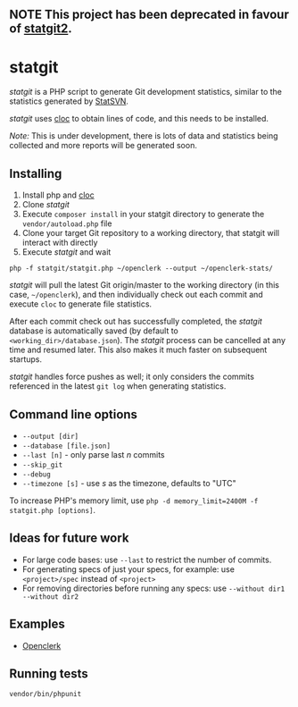 ## NOTE This project has been deprecated in favour of [statgit2](https://github.com/soundasleep/statgit2).

statgit
=======

_statgit_ is a PHP script to generate Git development statistics,
similar to the statistics generated by [StatSVN](http://www.statsvn.org/).

_statgit_ uses [cloc](http://cloc.sourceforge.net/) to obtain lines of code, and this needs to
be installed.

_Note:_ This is under development, there is lots of data and statistics being collected and more reports
will be generated soon.

## Installing

1. Install php and [cloc](http://cloc.sourceforge.net/)
1. Clone _statgit_
1. Execute `composer install` in your statgit directory to generate the `vendor/autoload.php` file
1. Clone your target Git repository to a working directory, that statgit will interact with directly
1. Execute _statgit_ and wait

```
php -f statgit/statgit.php ~/openclerk --output ~/openclerk-stats/
```

_statgit_ will pull the latest Git origin/master to the working directory (in this case, `~/openclerk`),
and then individually check out each commit and execute `cloc` to generate file statistics.

After each commit check out has successfully completed, the _statgit_ database is automatically saved
(by default to `<working_dir>/database.json`). The _statgit_ process can be cancelled at any time and
resumed later. This also makes it much faster on subsequent startups.

_statgit_ handles force pushes as well; it only considers the commits referenced in the latest `git log`
when generating statistics.

## Command line options

* `--output [dir]`
* `--database [file.json]`
* `--last [n]` - only parse last _n_ commits
* `--skip_git`
* `--debug`
* `--timezone [s]` - use _s_ as the timezone, defaults to "UTC"

To increase PHP's memory limit, use `php -d memory_limit=2400M -f statgit.php [options]`.

## Ideas for future work

* For large code bases: use `--last` to restrict the number of commits.
* For generating specs of just your specs, for example: use `<project>/spec` instead of `<project>`
* For removing directories before running any specs: use `--without dir1 --without dir2`

## Examples

* [Openclerk](http://openclerk.org/statgit/)

## Running tests

```
vendor/bin/phpunit
```
